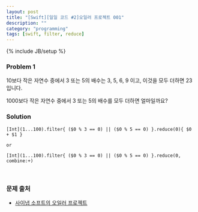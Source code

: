 ```yaml
---
layout: post
title: "[Swift][일일 코드 #2]오일러 프로젝트 001"
description: ""
category: "programming"
tags: [swift, filter, reduce]
---
```

{% include JB/setup %}

### Problem 1

10보다 작은 자연수 중에서 3 또는 5의 배수는 3, 5, 6, 9 이고, 이것을 모두 더하면 23입니다.

1000보다 작은 자연수 중에서 3 또는 5의 배수를 모두 더하면 얼마일까요?

### Solution

	[Int](1...100).filter{ ($0 % 3 == 0) || ($0 % 5 == 0) }.reduce(0){ $0 + $1 }

	or

	[Int](1...100).filter{ ($0 % 3 == 0) || ($0 % 5 == 0) }.reduce(0, combine:+)

<br/>

### 문제 출처

* [사이냅 소프트의 오일러 프로젝트](http://euler.synap.co.kr/prob_detail.php?id=1)